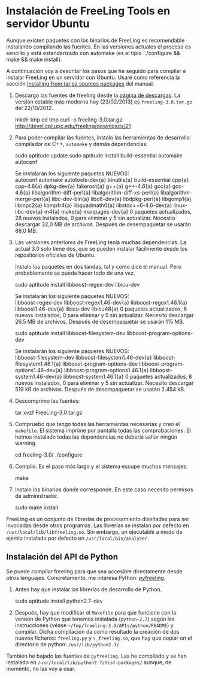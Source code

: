 # Instalación de FreeLing Tools en servidor Ubuntu

Aunque existen paquetes con los binarios de FreeLing es recomendable instalando
compilando las fuentes. En las versiones actuales el proceso es sencillo y está
estandarizado con automake (es el típio `./configure && make && make install).

A continuación voy a describir los pasos que he seguido para compilar e instalar FreeLing en un servidor con Ubuntu. Usaré como referencia la sección [Installing from tar.gz sources packages](http://nlp.lsi.upc.edu/freeling/doc/userman/html/node12.html) del manual.


1. Descargo las fuentes de freeling desde la [página de descargas](http://devel.cpl.upc.edu/freeling/downloads?order=time&desc=1). La versión estable más moderna hoy (23/02/2013) es `freeling-3.0.tar.gz` del 22/10/2012.

    mkdir tmp
    cd tmp
    curl -o freeling-3.0.tar.gz http://devel.cpl.upc.edu/freeling/downloads/21


2. Para poder compilar las fuentes, instalo las herramientas de desarrollo: compilador de C++, `automake`
   y demás dependencias:

    sudo aptitude update
    sudo aptitude install build-essential automake autoconf

    Se instalarán los siguiente paquetes NUEVOS:     
    autoconf automake autotools-dev{a} binutils{a} build-essential cpp{a} cpp-4.6{a} dpkg-dev{a} fakeroot{a} 
    g++{a} g++-4.6{a} gcc{a} gcc-4.6{a} libalgorithm-diff-perl{a} libalgorithm-diff-xs-perl{a} 
    libalgorithm-merge-perl{a} libc-dev-bin{a} libc6-dev{a} libdpkg-perl{a} libgomp1{a} libmpc2{a} libmpfr4{a} 
    libquadmath0{a} libstdc++6-4.6-dev{a} linux-libc-dev{a} m4{a} make{a} manpages-dev{a} 
    0 paquetes actualizados, 28 nuevos instalados, 0 para eliminar y 5 sin actualizar.
    Necesito descargar 32,0 MB de archivos. Después de desempaquetar se usarán 88,0 MB.


   
3. Las versiones anteriores de FreeLing tenía muchas dependencias. La actual 3.0 solo tiene dos, que se pueden instalar fácilmente desde los repositorios oficiales de Ubuntu.

    Instalo los paquetes en dos tandas, tal y como dice el manual. Pero probablemente se pueda hacer todo de una vez. 


    sudo aptitude install libboost-regex-dev libicu-dev

    Se instalarán los siguiente paquetes NUEVOS:     
    libboost-regex-dev libboost-regex1.46-dev{a} libboost-regex1.46.1{a} libboost1.46-dev{a} libicu-dev libicu48{a} 
    0 paquetes actualizados, 6 nuevos instalados, 0 para eliminar y 5 sin actualizar.
    Necesito descargar 26,5 MB de archivos. Después de desempaquetar se usarán 115 MB.

    sudo aptitude install libboost-filesystem-dev libboost-program-options-dev

    Se instalarán los siguiente paquetes NUEVOS:     
    libboost-filesystem-dev libboost-filesystem1.46-dev{a} libboost-filesystem1.46.1{a} 
    libboost-program-options-dev libboost-program-options1.46-dev{a} libboost-program-options1.46.1{a} 
    libboost-system1.46-dev{a} libboost-system1.46.1{a} 
    0 paquetes actualizados, 8 nuevos instalados, 0 para eliminar y 5 sin actualizar.
    Necesito descargar 519 kB de archivos. Después de desempaquetar se usarán 2.454 kB.


4. Descomprimo las fuentes:

    tar xvzf FreeLing-3.0.tar.gz


5. Compruebo que tengo todas las herramientas necesarias y creo el `makefile`.
   El sistema imprime por pantalla todas las comprobaciones. Si hemos instalado
   todas las dependencias no debería saltar ningún warning.

    cd freeling-3.0/
    ./configure


6. Compilo. Es el paso más largo y el sistema escupe muchos mensajes:

    make


7. Instalo los binarios donde corresponde. En este caso necesito permisos de
   administrador.

    sudo make install


FreeLing es un conjunto de librerías de procesamiento diseñadas para ser invocadas desde otros programas. Las librerías se instalan por defecto en `/usr/local/lib/libfreeling.so`. Sin embargo, un ejecutable a modo de ejemlo instalado por defecto en `/usr/local/bin/analyzer`.


## Instalación del API de Python

Se puede compilar freeling para que sea accesible directamente desde otros
lenguajes. Concretamente, me interesa Python: [pyfreeling](https://bitbucket.org/Josu/pyfreeling/src).

1. Antes hay que instalar las librerías de desarrollo de Python.

    sudo aptitude install python2.7-dev

2. Después, hay que modificar el `Makefile` para que funcione con la versión de Python que tenemos instalada (`python-2.7`) según las instrucciones (véase `~/tmp/freeling-3.0/APIs/python/README`) y compilar. Dicha compilación da como resultado la creación de dos nuevos ficheros: `freeling.py` y `\_freeling.so`, que hay que copiar en el directorio de python: `/usr/lib/python2.7/`.

También he bajado las fuentes de `pyfreeling`. Las he compilado y se han instalado en `/usr/local/lib/python2.7/dist-packages/` aunque, de momento, no las voy a usar. 

